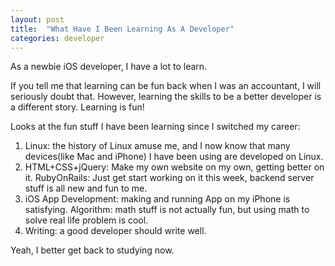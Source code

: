 ```yaml
---
layout: post
title:  "What Have I Been Learning As A Developer"
categories: developer
---
```


As a newbie iOS developer, I have a lot to learn.

If you tell me that learning can be fun back when I was an accountant, I will seriously doubt that. However, learning the skills to be a better developer is a different story. Learning is fun!

Looks at the fun stuff I have been learning since I switched my career:

1. Linux: the history of Linux amuse me, and I now know that many devices(like Mac and iPhone) I have been using are developed on Linux.
2. HTML+CSS+jQuery: Make my own website on my own, getting better on it.
RubyOnRails: Just get start working on it this week, backend server stuff is all new and fun to me.
3. iOS App Development: making and running App on my iPhone is satisfying.
Algorithm: math stuff is not actually fun, but using math to solve real life problem is cool.
3. Writing: a good developer should write well.

Yeah, I better get back to studying now.
